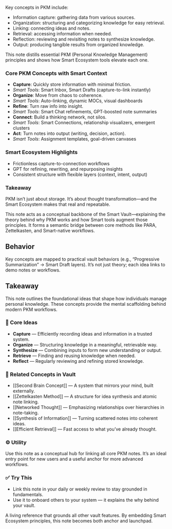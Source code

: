 Key concepts in PKM include:

- Information capture: gathering data from various sources.
- Organization: structuring and categorizing knowledge for easy retrieval.
- Linking: connecting ideas and notes.
- Retrieval: accessing information when needed.
- Reflection: reviewing and revisiting notes to synthesize knowledge.
- Output: producing tangible results from organized knowledge.




This note distills essential PKM (Personal Knowledge Management) principles and shows how Smart Ecosystem tools elevate each one.

### Core PKM Concepts with Smart Context
- **Capture**: Quickly store information with minimal friction.
- *Smart Tools*: Smart Inbox, Smart Drafts (capture-to-link instantly)
- **Organize**: Move from chaos to coherence.
- *Smart Tools*: Auto-linking, dynamic MOCs, visual dashboards
- **Refine**: Turn raw info into insight.
- *Smart Tools*: Smart Chat refinements, GPT-boosted note summaries
- **Connect**: Build a thinking network, not silos.
- *Smart Tools*: Smart Connections, relationship visualizers, emergent clusters
- **Act**: Turn notes into output (writing, decision, action).
- *Smart Tools*: Assignment templates, goal-driven canvases

### Smart Ecosystem Highlights
- Frictionless capture-to-connection workflows
- GPT for refining, rewriting, and repurposing insights
- Consistent structure with flexible layers (context, intent, output)

### Takeaway
PKM isn’t just about storage. It’s about thought transformation—and the Smart Ecosystem makes that real and repeatable.

This note acts as a conceptual backbone of the Smart Vault—explaining the theory behind why PKM works and how Smart tools augment those principles. It forms a semantic bridge between core methods like PARA, Zettelkasten, and Smart-native workflows.

## Behavior
Key concepts are mapped to practical vault behaviors (e.g., “Progressive Summarization” → Smart Draft layers). It’s not just theory; each idea links to demo notes or workflows.

## Takeaway
This note outlines the foundational ideas that shape how individuals manage personal knowledge. These concepts provide the mental scaffolding behind modern PKM workflows.

### 🧠 Core Ideas
- **Capture** — Efficiently recording ideas and information in a trusted system.
- **Organize** — Structuring knowledge in a meaningful, retrievable way.
- **Synthesize** — Combining inputs to form new understanding or output.
- **Retrieve** — Finding and reusing knowledge when needed.
- **Reflect** — Regularly reviewing and refining stored knowledge.

### 🧩 Related Concepts in Vault
- [[Second Brain Concept]] — A system that mirrors your mind, built externally.
- [[Zettelkasten Method]] — A structure for idea synthesis and atomic note linking.
- [[Networked Thought]] — Emphasizing relationships over hierarchies in note-taking.
- [[Synthesis of Information]] — Turning scattered notes into coherent ideas.
- [[Efficient Retrieval]] — Fast access to what you’ve already thought.

### ⚙️ Utility
Use this note as a conceptual hub for linking all core PKM notes. It’s an ideal entry point for new users and a useful anchor for more advanced workflows.

### ✅ Try This
- Link this note in your daily or weekly review to stay grounded in fundamentals.
- Use it to onboard others to your system — it explains the why behind your vault.

A living reference that grounds all other vault features. By embedding Smart Ecosystem principles, this note becomes both anchor and launchpad.